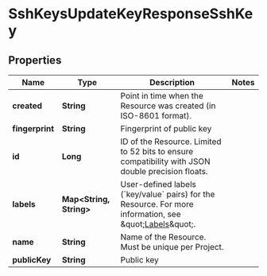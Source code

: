 

# SshKeysUpdateKeyResponseSshKey


## Properties

| Name | Type | Description | Notes |
|------------ | ------------- | ------------- | -------------|
|**created** | **String** | Point in time when the Resource was created (in ISO-8601 format). |  |
|**fingerprint** | **String** | Fingerprint of public key |  |
|**id** | **Long** | ID of the Resource. Limited to 52 bits to ensure compatibility with JSON double precision floats.  |  |
|**labels** | **Map&lt;String, String&gt;** | User-defined labels (&#x60;key/value&#x60; pairs) for the Resource. For more information, see \&quot;[Labels](https://docs.hetzner.cloud)\&quot;.  |  |
|**name** | **String** | Name of the Resource. Must be unique per Project. |  |
|**publicKey** | **String** | Public key |  |



